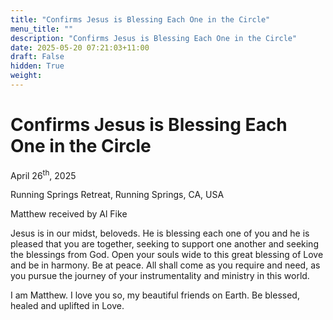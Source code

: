 ```yaml
---
title: "Confirms Jesus is Blessing Each One in the Circle"
menu_title: ""
description: "Confirms Jesus is Blessing Each One in the Circle"
date: 2025-05-20 07:21:03+11:00
draft: False
hidden: True
weight:
---
```

# Confirms Jesus is Blessing Each One in the Circle

April 26<sup>th</sup>, 2025

Running Springs Retreat, Running Springs, CA, USA

Matthew received by Al Fike

Jesus is in our midst, beloveds. He is blessing each one of you and he is pleased that you are together, seeking to support one another and seeking the blessings from God. Open your souls wide to this great blessing of Love and be in harmony. Be at peace. All shall come as you require and need, as you pursue the journey of your instrumentality and ministry in this world.

I am Matthew. I love you so, my beautiful friends on Earth. Be blessed, healed and uplifted in Love.
